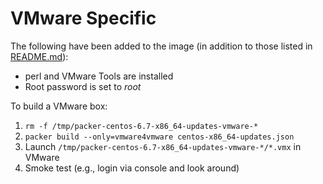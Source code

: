 VMware Specific
===================

The following have been added to the image (in addition to those listed in [README.md](README.md)):

  * perl and VMware Tools are installed
  * Root password is set to *root*

To build a VMware box:

  1. `rm -f /tmp/packer-centos-6.7-x86_64-updates-vmware-*`
  1. `packer build --only=vmware4vmware centos-x86_64-updates.json`
  1. Launch `/tmp/packer-centos-6.7-x86_64-updates-vmware-*/*.vmx` in VMware
  1. Smoke test (e.g., login via console and look around)
